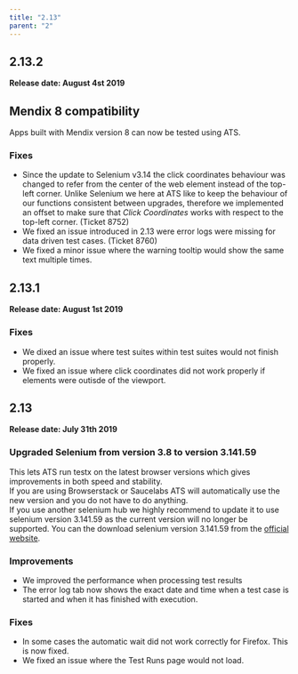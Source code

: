```yaml
---
title: "2.13"
parent: "2"
---
```



## 2.13.2

**Release date: August 4st 2019**

## Mendix 8 compatibility

Apps built with Mendix version 8 can now be tested using ATS.

### Fixes

* Since the update to Selenium v3.14 the click coordinates behaviour was changed to refer from the center of the web element instead of the top-left corner. Unlike Selenium we here at ATS like to keep the behaviour of our functions consistent between upgrades, therefore we implemented an offset to make sure that *Click Coordinates* works with respect to the top-left corner. (Ticket 8752)
* We fixed an issue introduced in 2.13 were error logs were missing for data driven test cases. (Ticket 8760)
* We fixed a minor issue where the warning tooltip would show the same text multiple times.


## 2.13.1

**Release date: August 1st 2019**

### Fixes

* We dixed an issue where test suites within test suites would not finish properly.
* We fixed an issue where click coordinates did not work properly if elements were outisde of the viewport.

## 2.13

**Release date: July 31th 2019**

### Upgraded Selenium from version 3.8 to version 3.141.59

This lets ATS run testx on the latest browser versions which gives improvements in both speed and stability.  
If you are using Browserstack or Saucelabs ATS will automatically use the new version and you do not have to do anything.  
If you use another selenium hub we highly recommend to update it to use selenium version 3.141.59 as the current version will no longer be supported. You can the download selenium version 3.141.59 from the [official website](https://www.seleniumhq.org/download/).


### Improvements

* We improved the performance when processing test results
* The error log tab now shows the exact date and time when a test case is started and when it has finished with execution.


### Fixes

* In some cases the automatic wait did not work correctly for Firefox. This is now fixed.
* We fixed an issue where the Test Runs page would not load.

